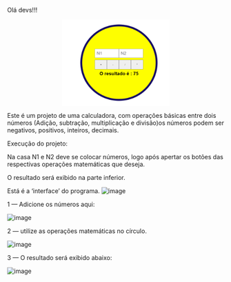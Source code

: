 
Olá devs!!!

<p align="center"><img align="center" alt="gif" src="https://github.com/Leandrolinos/Calculadora/blob/main/Animação.gif" width="250" height="200" /></p>

Este é um projeto de uma calculadora, com operações básicas entre dois números (Adição, subtração, multiplicação e divisão)os números podem ser negativos, positivos, inteiros, decimais.


Execução do projeto:

Na casa N1 e N2 deve se colocar números, logo após apertar os botões das respectivas operações matemáticas que deseja. 

O resultado será exibido na parte inferior.

Está é a ‘interface’ do programa.
![image](https://user-images.githubusercontent.com/114179738/223289214-b7c52370-6e6a-4c25-8281-5889534e2fb0.png)

1 — Adicione os números aqui:

![image](https://user-images.githubusercontent.com/114179738/223289484-279ac714-3496-4ae1-89d2-0e7275784008.png)

2 — utilize as operações matemáticas no círculo.

![image](https://user-images.githubusercontent.com/114179738/223289691-0e675231-67e0-41ca-9917-4e67fc17f5d4.png)

3 — O resultado será exibido abaixo:

![image](https://user-images.githubusercontent.com/114179738/223289900-2a19d937-7326-4f02-be2d-b9b069743e59.png)











